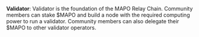 
**Validator**: Validator is the foundation of the MAPO Relay Chain. Community members can stake $MAPO and build a node with the required computing power to run a validator. Community members can also delegate their $MAPO to other validator operators.
